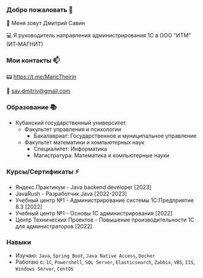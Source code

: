 ### Добро пожаловать 👋

🤵 Меня зовут Дмитрий Савин

💻 Я руководитель направления администрирования 1С в ООО "ИТМ" (ИТ-МАГНИТ)

### Мои контакты 📫

📟 https://t.me/MaricTheirin

📮 sav.dmitriy@gmail.com

### Образование 📚

- Кубанский государственный университет
    - Факультет управления и психологии
        - Бакалавриат: Государственное и муниципальное управление
    - Факультет математики и компьютерных наук
        - Специалитет: Информатика
        - Магистратура: Математика и компьютерные науки

### Курсы/Сертификаты ⚡

- Яндекс.Практикум - Java backend developer [2023]
- JavaRush - Разработчик Java [2022-2023]
- Учебный центр №1 - Администрирование системы 1С:Предприятие 8.3 [2022]
- Учебный центр №1 - Основы 1С администрирования [2022]
- Центр Технических Проектов - Повышение производительности 1С для администраторов [2022]

### Навыки

- Изучаю: `Java`, `Spring Boot`, `Java Native Access`, `Docker`
- Работаю с: `1C`, `Powershell`, `SQL Server`, `Elasticsearch`, `Zabbix`, `VBS`, `IIS`, `Windows Server`, `CentOS`
